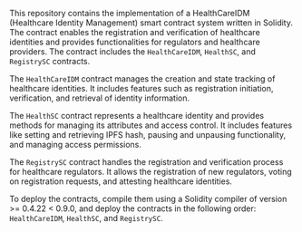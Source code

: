 This repository contains the implementation of a HealthCareIDM (Healthcare Identity Management) smart contract system written in Solidity. The contract enables the registration and verification of healthcare identities and provides functionalities for regulators and healthcare providers. The contract includes the `HealthCareIDM`, `HealthSC`, and `RegistrySC` contracts.

The `HealthCareIDM` contract manages the creation and state tracking of healthcare identities. It includes features such as registration initiation, verification, and retrieval of identity information.

The `HealthSC` contract represents a healthcare identity and provides methods for managing its attributes and access control. It includes features like setting and retrieving IPFS hash, pausing and unpausing functionality, and managing access permissions.

The `RegistrySC` contract handles the registration and verification process for healthcare regulators. It allows the registration of new regulators, voting on registration requests, and attesting healthcare identities.

To deploy the contracts, compile them using a Solidity compiler of version >= 0.4.22 < 0.9.0, and deploy the contracts in the following order: `HealthCareIDM`, `HealthSC`, and `RegistrySC`.


